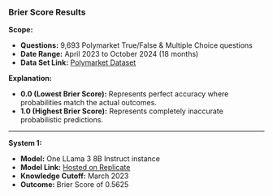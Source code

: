 ### Brier Score Results  

**Scope:**  
- **Questions:** 9,693 Polymarket True/False & Multiple Choice questions  
- **Date Range:** April 2023 to October 2024 (18 months)  
- **Data Set Link:** [Polymarket Dataset](https://examplebucketedge.s3.us-east-2.amazonaws.com/polymarket_dataset.csv)  

**Explanation:**  
- **0.0 (Lowest Brier Score):** Represents perfect accuracy where probabilities match the actual outcomes.  
- **1.0 (Highest Brier Score):** Represents completely inaccurate probabilistic predictions.  

---

**System 1:**  
- **Model:** One LLama 3 8B Instruct instance  
- **Model Link:** [Hosted on Replicate](https://replicate.com/meta/meta-llama-3-8b-instruct)  
- **Knowledge Cutoff:** March 2023  
- **Outcome:** Brier Score of 0.5625
